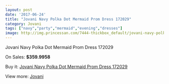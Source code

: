 ```yaml
---
layout: post
date: '2017-06-24'
title: "Jovani Navy Polka Dot Mermaid Prom Dress 172029"
category: Jovani
tags: ["navy","party","mermaid","evening","dresses"]
image: http://img.princessan.com/7444-thickbox_default/jovani-navy-polka-dot-mermaid-prom-dress-172029.jpg
---
```

Jovani Navy Polka Dot Mermaid Prom Dress 172029

On Sales: **$359.9958**
<a href="https://www.princessan.com/en/jovani/3283-jovani-navy-polka-dot-mermaid-prom-dress-172029.html"><amp-img layout="responsive" width="600" height="600" src="//img.princessan.com/7444-thickbox_default/jovani-navy-polka-dot-mermaid-prom-dress-172029.jpg" alt="Jovani Navy Polka Dot Mermaid Prom Dress 172029 0" /></a>
<a href="https://www.princessan.com/en/jovani/3283-jovani-navy-polka-dot-mermaid-prom-dress-172029.html"><amp-img layout="responsive" width="600" height="600" src="//img.princessan.com/7446-thickbox_default/jovani-navy-polka-dot-mermaid-prom-dress-172029.jpg" alt="Jovani Navy Polka Dot Mermaid Prom Dress 172029 1" /></a>
<a href="https://www.princessan.com/en/jovani/3283-jovani-navy-polka-dot-mermaid-prom-dress-172029.html"><amp-img layout="responsive" width="600" height="600" src="//img.princessan.com/7445-thickbox_default/jovani-navy-polka-dot-mermaid-prom-dress-172029.jpg" alt="Jovani Navy Polka Dot Mermaid Prom Dress 172029 2" /></a>

Buy it: [Jovani Navy Polka Dot Mermaid Prom Dress 172029](https://www.princessan.com/en/jovani/3283-jovani-navy-polka-dot-mermaid-prom-dress-172029.html "Jovani Navy Polka Dot Mermaid Prom Dress 172029")

View more: [Jovani](https://www.princessan.com/en/26-jovani "Jovani")